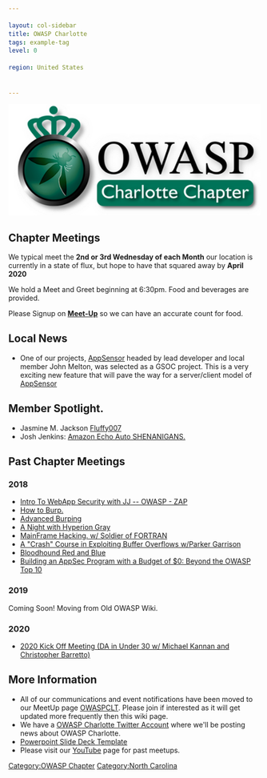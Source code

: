 ```yaml
---

layout: col-sidebar
title: OWASP Charlotte
tags: example-tag
level: 0

region: United States


---
```

![](assets/images/600_103072722.jpeg)

## Chapter Meetings

We typical meet the **2nd or 3rd Wednesday of each Month** our location is currently in a state of flux, but hope to have that squared away by **April 2020**

We hold a Meet and Greet beginning at 6:30pm. Food and beverages are
provided.

Please Signup on [**Meet-Up**](https://www.meetup.com/owaspCLT) so we
can have an accurate count for food.

## Local News

  - One of our projects,
    [AppSensor](https://owasp.org/www-project-appsensor/migrated_content)
    headed by lead developer and local member John Melton, was selected
    as a GSOC project. This is a very exciting new feature that will
    pave the way for a server/client model of
    [AppSensor](https://owasp.org/www-project-appsensor/migrated_content)

<!-- end list -->

## Member Spotlight.

  - Jasmine M. Jackson [Fluffy007](https://thefluffy007.com/)
  - Josh Jenkins: [Amazon Echo Auto SHENANIGANS.](https://www.huggablehacker.com/?p=521)
<!-- end list -->


## Past Chapter Meetings

### **2018**
  - [Intro To WebApp Security with JJ -- OWASP - ZAP](https://www.meetup.com/owaspCLT/events/hhxxgpyxdbsb/)
  - [How to Burp.](https://www.meetup.com/owaspCLT/events/wnmnjpyxfbsb/)
  - [Advanced Burping](https://www.meetup.com/owaspCLT/events/wnmnjpyxgbpb/)
  - [A Night with Hyperion Gray](https://www.meetup.com/owaspCLT/events/rwpfrpyxjbrb/)
  - [MainFrame Hacking. w/ Soldier of FORTRAN](https://twitter.com/OWASPCharlotte/status/994557992984072192)
  - [A "Crash" Course in Exploiting Buffer Overflows w/Parker Garrison](https://www.meetup.com/owaspCLT/events/rwpfrpyxlblb/)
  - [Bloodhound Red and Blue](https://www.meetup.com/owaspCLT/events/rwpfrpyxnbnb/)
  - [Building an AppSec Program with a Budget of $0: Beyond the OWASP Top 10](https://www.meetup.com/owaspCLT/events/rwpfrpyxpbsb/)

### **2019**
Coming Soon! Moving from Old OWASP Wiki.

### **2020**
  - [2020 Kick Off Meeting (DA in Under 30 w/ Michael Kannan and Christopher Barretto)](https://www.meetup.com/owaspCLT/events/268712712/)

## More Information

  - All of our communications and event notifications have been moved to our MeetUp page 
    [OWASPCLT](http://www.meetup.com/owaspCLT/). Please join if
    interested as it will get updated more frequently then this wiki
    page.
  - We have a [OWASP Charlotte Twitter
    Account](http://twitter.com/OWASPCharlotte) where we'll be posting
    news about OWASP Charlotte. 
  - [Powerpoint Slide Deck Template](assets/images/OWASPCLT_Template.pptx)
  - Please visit our [YouTube](https://www.youtube.com/channel/UC8gUuxBL8u6PDiHFdZIgnqg) page for past meetups.

[Category:OWASP Chapter](Category:OWASP_Chapter "wikilink")
[Category:North Carolina](Category:North_Carolina "wikilink")
